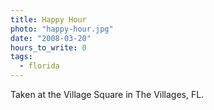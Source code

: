 ```yaml
---
title: Happy Hour
photo: "happy-hour.jpg"
date: "2008-03-20"
hours_to_write: 0
tags:
  - florida
---
```


Taken at the Village Square in The Villages, FL.
